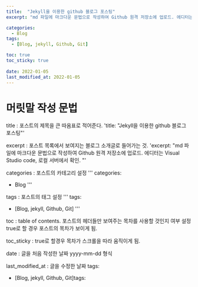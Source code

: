 ```yaml
---
title:  "Jekyll을 이용한 github 블로그 포스팅"
excerpt: "md 파일에 마크다운 문법으로 작성하여 Github 원격 저장소에 업로드. 에디터는 Visual Studio code, 로컬 서버에서 확인. "

categories:
  - Blog
tags:
  - [Blog, jekyll, Github, Git]

toc: true
toc_sticky: true
 
date: 2022-01-05
last_modified_at: 2022-01-05
---
```

# 머릿말 작성 문법

title : 포스트의 제목을 큰 따옴표로 적어준다.
'title:  "Jekyll을 이용한 github 블로그 포스팅"'

excerpt : 포스트 목록에서 보여지는 블로그 소개글로 들어가는 것.
'excerpt: "md 파일에 마크다운 문법으로 작성하여 Github 원격 저장소에 업로드. 에디터는 Visual Studio code, 로컬 서버에서 확인. "'

categories : 포스트의 카테고리 설정
'''
categories:
  - Blog
'''

tags : 포스트의 태그 설정
'''
tags:
  - [Blog, jekyll, Github, Git]
'''

toc : table of contents. 포스트의 헤더들만 보여주는 목차를 사용할 것인지 여부 설정
true로 할 경우 포스트의 목차가 보이게 됨.

toc_sticky : true로 할경우 목차가 스크롤을 따라 움직이게 됨.

date : 글을 처음 작성한 날짜 yyyy-mm-dd 형식

last_modified_at : 글을 수정한 날짜
tags:
  - [Blog, jekyll, Github, Git]tags:

